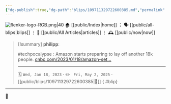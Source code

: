 ```yaml
---
{"dg-publish":true,"dg-path":"blips/109711329722600385.md","permalink":"/blips/109711329722600385/","title":"philipp on mastodon @ 2023-01-18"}
---
```



<div class="transclusion internal-embed is-loaded"><div class="markdown-embed">




![flenker-logo-RGB.png|40](/img/user/attachments/flenker-logo-RGB.png)
🏠 [[public/Index\|home]]  ⋮ 🗣️ [[public/all-blips\|blips]] ⋮  📝 [[public/All Articles\|articles]]  ⋮ 🕰️ [[public/now\|now]]


</div></div>


> [!summary] **philipp**:
>
> #techpocalypse : Amazon starts preparing to lay off another 18k people. [cnbc.com/2023/01/18/amazon-set…](https://www.cnbc.com/2023/01/18/amazon-set-to-begin-new-round-of-layoffs-affecting-over-18000-people.html)
> - - -
>
> 🗓️ <code>Wed, Jan 18, 2023</code>  · ✏️ <code> Fri, May 2, 2025</code>  · [[public/blips/109711329722600385\|🔗]]
{ #blip}


- - -

 👾

